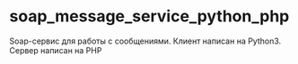 # soap_message_service_python_php
Soap-сервис для работы с сообщениями. Клиент написан на Python3. Сервер написан на PHP
